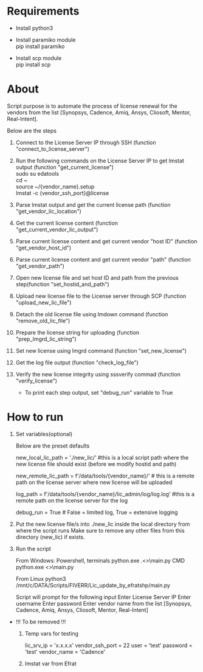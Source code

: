 # Requirements

* Install python3

* Install paramiko module<br>
	pip install paramiko

* Install scp module<br>
	pip install scp

# About

Script purpose is to automate the process of license renewal for the vendors from the list [Synopsys, Cadence, Amiq, Ansys, Cliosoft, Mentor, Real-Intent].

Below are the steps

1. Connect to the License Server IP through SSH (function "connect_to_license_server")
2. Run the following commands on the License Server IP to get lmstat output (function "get_current_license")<br>
sudo su edatools <br>
cd ~<br>
source ~/{vendor_name}.setup<br>
lmstat -c {vendor_ssh_port}@license<br>
3. Parse lmstat output and get the current license path (function "get_vendor_lic_location")
4. Get the current license content (function "get_current_vendor_lic_output")
5. Parse current license content and get current vendor "host ID" (function "get_vendor_host_id")
6. Parse current license content and get current vendor "path" (function "get_vendor_path")
7. Open new license file and set host ID and path from the previous step(function "set_hostid_and_path")
8. Upload new license file to the License server through SCP (function "upload_new_lic_file")
9. Detach the old license file using lmdown command (function "remove_old_lic_file")
10. Prepare the license string for uploading (function "prep_lmgrd_lic_string")
11. Set new license using lmgrd command (function "set_new_license")
12. Get the log file output (function "check_log_file")
13. Verify the new license integrity using sssverify commad (function "verify_license")

	* To print each step output, set "debug_run" variable to True
	
# How to run

1. Set variables(optional)

	Below are the preset defaults

	new_local_lic_path = './new_lic/' #this is a local script path where the new license file should exist (before we modify hostid and path)

	new_remote_lic_path = f'/data/tools/{vendor_name}/' # this is a remote path on the license server where new license will be uploaded
	
	log_path = f'/data/tools/{vendor_name}/lic_admin/log/log.log' #this is a remote path on the license server for the log

	debug_run = True # False = limited log, True = extensive logging


2. Put the new license file/s into ./new_lic inside the local directory from where the script runs
	Make sure to remove any other files from this directory (new_lic) if exists.

3. Run the script 

	From Windows: 
		Powershell, terminals
			python.exe .\<<path to main.py directory>>\main.py
		CMD
			python.exe <<path to main.py directory>>\main.py
	
	From Linux 
		python3 /mnt/c/DATA/Scripts/FIVERR/Lic_update_by_efratshp/main.py

	Script will prompt for the following input
		Enter License Server IP
		Enter username
		Enter password
		Enter vendor name from the list [Synopsys, Cadence, Amiq, Ansys, Cliosoft, Mentor, Real-Intent]
	

* !!! To be removed  !!!
	1. Temp vars for testing

		lic_srv_ip = 'x.x.x.x'
		vendor_ssh_port = 22
		user = 'test'
		password = 'test'
		vendor_name = 'Cadence'

	2. lmstat var from Efrat